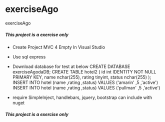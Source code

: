# exerciseAgo
exerciseAgo

##### This project is a exercise only #####

- Create Project MVC 4 Empty In Visual Studio
- Use sql express 
- Download database for test at below 
    CREATE DATABASE exerciseAgodaDB;
    CREATE TABLE hotel2
    (
      id int IDENTITY NOT NULL PRIMARY KEY,
      name nchar(255),
      rating tinyint,
      status nchar(255)
    );
    INSERT INTO hotel (name ,rating ,status) VALUES ('amarin' ,5 ,'active')
    INSERT INTO hotel (name ,rating ,status) VALUES ('pullman' ,5 ,'active')

- require SimpleInject, handlebars, jquery, bootstrap can include with nuget

##### This project is a exercise only #####
